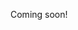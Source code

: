 Coming soon!

<!--

https://www.riverpublishers.com/pdf/ebook/chapter/RP_9788793519817C10.pdf

Session Types meet the Elm Architecture: https://arxiv.org/pdf/1910.11108.pdf
https://www.google.com/search?hl=en&q=linearity%20elm%20architecture

Propositions as Sessions:
https://www.cambridge.org/core/journals/journal-of-functional-programming/article/propositions-as-sessions/0985539E5D607AC00FB00FF900BA1C86

-->
